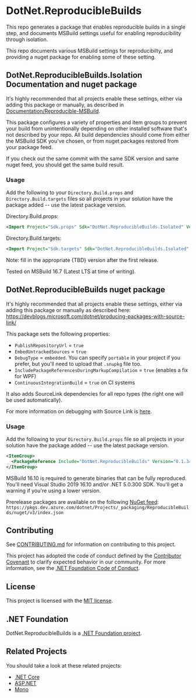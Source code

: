 ﻿# DotNet.ReproducibleBuilds

This repo generates a package that enables reproducible builds in a single step, and documents MSBuild settings useful for enabling reproducibility through isolation.

This repo documents various MSBuild settings for reproducibilty, and providing a nuget package for enabling some of these setting.


## DotNet.ReproducibleBuilds.Isolation Documentation and nuget package

It's highly recommended that all projects enable these settings, either via 
adding this package or manually, as described in [Documentation/Reproducible-MSBuild](Documentation/Reproducible-MSBuild/README.md).

This package configures a variety of properties and item groups to prevent your build from unintentionally 
depending on other installed software that's not described by your repo. All build dependencies should come
from either the MSBuild SDK you've chosen, or from nuget packages restored from your package feed. 

If you check out the same commit with the same SDK version and same nuget feed, you should get the same build result.

### Usage

Add the following to your `Directory.Build.props` and `Directory.Build.targets` files so all projects in your solution have the package added -- use the latest package version.

Directory.Build.props:

```xml
<Import Project="Sdk.props" Sdk="DotNet.ReproducibleBuilds.Isolated" Version="{TBD}" />
```

Directory.Build.targets:

```xml
<Import Project="Sdk.targets" Sdk="DotNet.ReproducibleBuilds.Isolated" Version="{TBD}" />
```


Note: fill in the appropriate {TBD} version after the first release.

Tested on MSBuild 16.7 (Latest LTS at time of writing).

## DotNet.ReproducibleBuilds nuget package

It's highly recommended that all projects enable these settings, either via
adding this package or manually as described here: https://devblogs.microsoft.com/dotnet/producing-packages-with-source-link/

This package sets the following properties:
- `PublishRepositoryUrl` = `true`
- `EmbedUntrackedSources` = `true`
- `DebugType` = `embedded`. You can specify `portable` in your project if you prefer, but you'll need to upload that `.snupkg` file too.
- `IncludePackageReferencesDuringMarkupCompilation` = `true` (enables a fix for WPF)
- `ContinuousIntegrationBuild` = `true` on CI systems

It also adds SourceLink dependencies for all repo types (the right one will be used automatically).

For more information on debugging with Source Link is [here](https://devblogs.microsoft.com/dotnet/improving-debug-time-productivity-with-source-link/).

### Usage

Add the following to your `Directory.Build.props` file so all projects in your solution have the package added -- use the latest package version.

```xml
<ItemGroup>
  <PackageReference Include="DotNet.ReproducibleBuilds" Version="0.1.34" PrivateAssets="All"/>
</ItemGroup>
```

MSBuild 16.10 is required to generate binaries that can be fully reproduced. You'll need Visual Studio 2019 16.10 and/or .NET 5.0.300 SDK. You'll get a warning 
if you're using a lower version.

Prerelease packages are available on the following [NuGet feed](https://dev.azure.com/dotnet/Projects/_packaging?_a=feed&feed=ReproducibleBuilds):
`https://pkgs.dev.azure.com/dotnet/Projects/_packaging/ReproducibleBuilds/nuget/v3/index.json`

## Contributing

See [CONTRIBUTING.md](CONTRIBUTING.md) for information on contributing to this project.

This project has adopted the code of conduct defined by the [Contributor Covenant](http://contributor-covenant.org/) 
to clarify expected behavior in our community. For more information, see the [.NET Foundation Code of Conduct](http://www.dotnetfoundation.org/code-of-conduct).

## License

This project is licensed with the [MIT license](LICENSE).

## .NET Foundation

DotNet.ReproducibleBuilds is a [.NET Foundation project](https://dotnetfoundation.org/projects).

## Related Projects

You should take a look at these related projects:

- [.NET Core](https://github.com/dotnet/core)
- [ASP.NET](https://github.com/aspnet)
- [Mono](https://github.com/mono)
